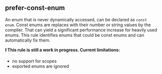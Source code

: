 ## prefer-const-enum

An enum that is never dynamically accessed, can be declared as `const enum`.
Const enums are replaces with their number or string values by the compiler.
That can yield a significant performance increase for heavily used enums.
This rule identifies enums that could be const enums and can automatically fix them.

__:exclamation: This rule is still a work in progress. Current limitations:__
* no support for scopes
* exported enums are ignored
